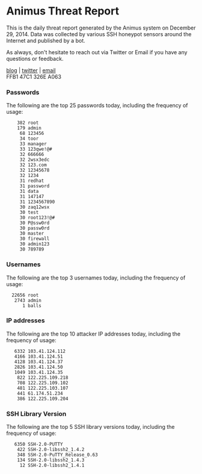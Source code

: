 # Animus Threat Report

This is the daily threat report generated by the Animus system on December 29, 2014. Data was collected by various SSH honeypot sensors around the Internet and published by a bot.  

As always, don't hesitate to reach out via Twitter or Email if you have any questions or feedback.  

[blog](http://morris.guru) | [twitter](https://twitter.com/andrew___morris) | [email](mailto:andrew@morris.guru)  
FFB1 47C1 326E A063  
### Passwords
The following are the top 25 passwords today, including the frequency of usage:
```
    382 root
    179 admin
     68 123456
     34 toor
     33 manager
     33 123qwe!@#
     32 666666
     32 2wsx3edc
     32 123.com
     32 12345678
     32 1234
     31 redhat
     31 password
     31 data
     31 147147
     31 1234567890
     30 zaq12wsx
     30 test
     30 root123!@#
     30 P@ssw0rd
     30 passw0rd
     30 master
     30 firewall
     30 admin123
     30 789789
```

### Usernames
The following are the top 3 usernames today, including the frequency of usage:
```
  22656 root
   2743 admin
      1 balls
```

### IP addresses
The following are the top 10 attacker IP addresses today, including the frequency of usage:
```
   6332 103.41.124.112
   4166 103.41.124.51
   4128 103.41.124.37
   2826 103.41.124.50
   1049 103.41.124.35
    822 122.225.109.218
    708 122.225.109.102
    481 122.225.103.107
    441 61.174.51.234
    386 122.225.109.204
```

### SSH Library Version
The following are the top 5 SSH library versions today, including the frequency of usage:
```
   6350 SSH-2.0-PUTTY
    422 SSH-2.0-libssh2_1.4.2
    348 SSH-2.0-PuTTY_Release_0.63
    134 SSH-2.0-libssh2_1.4.3
     12 SSH-2.0-libssh2_1.4.1
```
